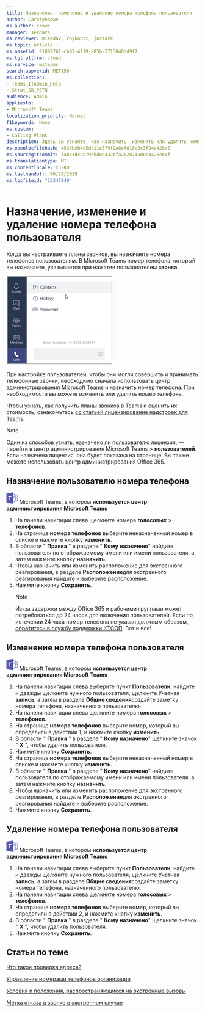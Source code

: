 ```yaml
---
title: Назначение, изменение и удаление номера телефона пользователя
author: CarolynRowe
ms.author: crowe
manager: serdars
ms.reviewer: mikedav, roykuntz, jastark
ms.topic: article
ms.assetid: 91089761-cb87-4119-885b-3713840dd9f7
ms.tgt.pltfrm: cloud
ms.service: msteams
search.appverid: MET150
ms.collection:
- Teams_ITAdmin_Help
- Strat_SB_PSTN
audience: Admin
appliesto:
- Microsoft Teams
localization_priority: Normal
f1keywords: None
ms.custom:
- Calling Plans
description: Здесь вы узнаете, как назначить, изменить или удалить номер рабочего телефона для пользователей Teams, чтобы внешние компании и клиенты могли звонить через Skype.
ms.openlocfilehash: 4536beb4e5dc11e579f2a6ef016e0c3f94e426a6
ms.sourcegitcommit: 3abc3dcaa79ebd8e4326fa282874500c4425e64f
ms.translationtype: MT
ms.contentlocale: ru-RU
ms.lasthandoff: 06/28/2019
ms.locfileid: "35347949"
---
```

# <a name="assign-change-or-remove-a-phone-number-for-a-user"></a>Назначение, изменение и удаление номера телефона пользователя

Когда вы настраиваете планы звонков, вы назначаете номера телефонов пользователям. В Microsoft Teams номер телефона, который вы назначаете, указывается при нажатии пользователем **звонка**.

![Номер телефона пользователя, отображаемый в Teams.](media/teams-phone-number.png)

При настройке пользователей, чтобы они могли совершать и принимать телефонные звонки, необходимо сначала использовать центр администрирования Microsoft Teams и назначить номер телефона. При необходимости вы можете изменить или удалить номер телефона.
  
Чтобы узнать, как получить планы звонков в Teams и оценить их стоимость, ознакомьтесь [со статьей лицензирование надстроек для Teams](teams-add-on-licensing/microsoft-teams-add-on-licensing.md).
  
> [!NOTE]
> Один из способов узнать, назначено ли пользователю лицензия, — перейти в центр администрирования Microsoft Teams > **пользователей**. Если назначена лицензия, она будет показана на странице.  Вы также можете использовать центр администрирования Office 365.
  
## <a name="assign-a-phone-number-to-a-user"></a>Назначение пользователю номера телефона
 
![Значок с логотипом](media/teams-logo-30x30.png) Microsoft Teams, в котором **используется центр администрирования Microsoft Teams**
    
1. На панели навигации слева щелкните номера **голосовых** > **телефонов**.
2. На странице **номера телефонов** выберите неназначенный номер в списке и нажмите кнопку **изменить**.  
3. В области " **Правка** " в разделе " **Кому назначено**" найдите пользователя по отображаемому имени или имени пользователя, а затем нажмите кнопку **назначить**.
4. Чтобы назначить или изменить расположение для экстренного реагирования, в разделе **Расположение**для экстренного реагирования найдите и выберите расположение.
6. Нажмите кнопку **Сохранить**.
    > [!NOTE]
    > Из-за задержки между Office 365 и рабочими группами может потребоваться до 24 часов для включения пользователей. Если по истечении 24 часа номер телефона не указан должным образом, [обратитесь в службу поддержки КТСОП](manage-phone-numbers-for-your-organization/contact-pstn-service-desk.md). Вот и все!
  
## <a name="change-a-phone-number-for-a-user"></a>Изменение номера телефона пользователя
 
![Значок с логотипом](media/teams-logo-30x30.png) Microsoft Teams, в котором **используется центр администрирования Microsoft Teams**
    
1. На панели навигации слева выберите пункт **Пользователи**, найдите и дважды щелкните нужного пользователя, щелкните Учетная **запись**, а затем в разделе **Общие сведения**создайте заметку номера телефона, назначенного пользователю.
2. На панели навигации слева щелкните номера **голосовых** > **телефонов**.
3. На странице **номера телефонов** выберите номер, который вы определили в действии 1, и нажмите кнопку **изменить**.  
4. В области " **Правка** " в разделе " **Кому назначено**" щелкните значок " **X** ", чтобы удалить пользователя.
5. Нажмите кнопку **Сохранить**.
6. На странице **номера телефонов** выберите неназначенный номер в списке и нажмите кнопку **изменить**.  
7. В области " **Правка** " в разделе " **Кому назначено**" найдите пользователя по отображаемому имени или имени пользователя, а затем нажмите кнопку **назначить**.
8. Чтобы назначить или изменить расположение для экстренного реагирования, в разделе **Расположение**для экстренного реагирования найдите и выберите расположение.
9. Нажмите кнопку **Сохранить**.

## <a name="remove-a-phone-number-from-a-user"></a>Удаление номера телефона пользователя
 
![Значок с логотипом](media/teams-logo-30x30.png) Microsoft Teams, в котором **используется центр администрирования Microsoft Teams**

1. На панели навигации слева выберите пункт **Пользователи**, найдите и дважды щелкните нужного пользователя, щелкните Учетная **запись**, а затем в разделе **Общие сведения**создайте заметку номера телефона, назначенного пользователю.
2. На панели навигации слева щелкните номера **голосовых** > **телефонов**.
3. На странице **номера телефонов** выберите номер, который вы определили в действии 2, и нажмите кнопку **изменить**.  
4. В области " **Правка** " в разделе " **Кому назначено**" щелкните значок " **X** ", чтобы удалить пользователя.
5. Нажмите кнопку **Сохранить**.
    
## <a name="related-topics"></a>Статьи по теме

[Что такое проверка адреса?](/skypeforbusiness/what-are-calling-plans-in-office-365/what-is-address-validation)

[Управление номерами телефонов организации](/microsoftteams/manage-phone-numbers-for-your-organization)

[Условия и положения, распространяющиеся на экстренные вызовы](/microsoftteams/emergency-calling-terms-and-conditions)

[Метка отказа в звонке в экстренном случае](https://github.com/MicrosoftDocs/OfficeDocs-SkypeForBusiness/blob/live/Teams/downloads/emergency-calling/emergency-calling-label-(en-us)-(v.1.0).zip?raw=true)